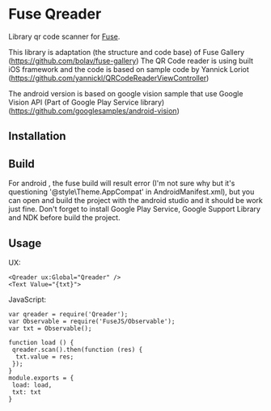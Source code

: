 Fuse Qreader
============

Library qr code scanner for [Fuse](http://www.fusetools.com/).

This library is adaptation (the structure and code base) of Fuse Gallery (https://github.com/bolav/fuse-gallery)
The QR Code reader is using built iOS framework and the code is based on sample code by Yannick Loriot (https://github.com/yannickl/QRCodeReaderViewController)

The android version is based on google vision sample that use Google Vision API (Part of Google Play Service library) (https://github.com/googlesamples/android-vision)


## Installation

## Build

For android , the fuse build will result error (I'm not sure why but it's questioning '@style\Theme.AppCompat' in AndroidManifest.xml), but you can open and build the project with the android studio and it should be work just fine. Don't forget to install Google Play Service, Google Support Library and NDK before build the project.

## Usage

UX:

```
<Qreader ux:Global="Qreader" />
<Text Value="{txt}">
```

JavaScript:

```
var qreader = require('Qreader');
var Observable = require('FuseJS/Observable');
var txt = Observable();

function load () {
 qreader.scan().then(function (res) {
  txt.value = res;
 });
}
module.exports = {
 load: load,
 txt: txt
}
```

